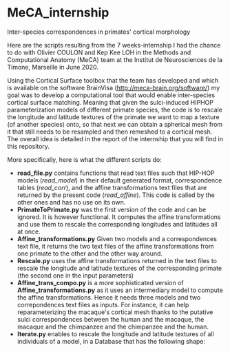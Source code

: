 # MeCA_internship
Inter-species correspondences in primates' cortical morphology

Here are the scripts resulting from the 7 weeks-internship I had the chance to do with Olivier COULON and Kep Kee LOH 
in the Methods and Computational Anatomy (MeCA) team at the Institut de Neurosciences de la Timone, Marseille in June 2020.

Using the Cortical Surface toolbox that the team has developed and which is available on the software BrainVisa 
(http://meca-brain.org/software/) my goal was to develop a computational tool that would enable inter-species cortical surface
matching. Meaning that given the sulci-induced HIPHOP parameterization models of different primate species, the code is to
rescale the longitude and latitude textures of the primate we want to map a texture (of another species) onto, so that next
we can obtain a spherical mesh from it that still needs to be resampled and then remeshed to a cortical mesh. The overall idea
is detailed in the report of the internship that you will find in this repository.

More specifically, here is what the different scripts do:

* **read_file.py** contains functions that read text files such that HIP-HOP models (*read_model*) in their default generated format, 
correspondence tables (*read_corr*), and the affine transformations text files that are returned by the present code (*read_affine*).
This code is called by the other ones and has no use on its own.
* **PrimateToPrimate.py** was the first version of the code and can be ignored. It is however functional. It computes the affine
transformations and use them to rescale the corresponding longitudes and latitudes all at once.
* **Affine_transformations.py** Given two models and a correspondences text file, it returns the two text files of the affine transformations
from one primate to the other and the other way around.
* **Rescale.py** uses the affine transformations returned in the text files to rescale the longitude and latitude textures of 
the corresponding primate (the second one in the input parameters)
* **Affine_trans_compo.py** is a more sophisticated version of **Affine_transformations.py** as it uses an intermediary model to compute
the affine transformations. Hence it needs three models and two correpondences text files as inputs. For instance, it can help
reparameterizing the macaque's cortical mesh thanks to the putative sulci correspondences between the human and the macaque, the
macaque and the chimpanzee and the chimpanzee and the human.
* **Iterate.py** enables to rescale the longitude and latitude textures of all individuals of a model, in a Database that has the following shape:






